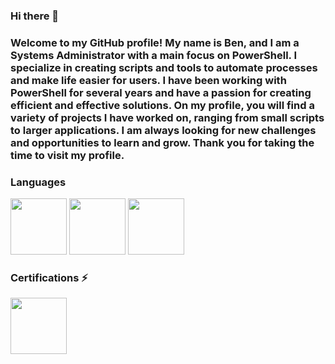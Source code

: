 ### Hi there 👋

### Welcome to my GitHub profile! My name is Ben, and I am a Systems Administrator with a main focus on PowerShell. I specialize in creating scripts and tools to automate processes and make life easier for users. I have been working with PowerShell for several years and have a passion for creating efficient and effective solutions. On my profile, you will find a variety of projects I have worked on, ranging from small scripts to larger applications. I am always looking for new challenges and opportunities to learn and grow. Thank you for taking the time to visit my profile.

### Languages 

<img src="https://3.bp.blogspot.com/-a7jPVdFk9Hw/W_XeTJX6JyI/AAAAAAAAC2c/HCtxP0wSSs0wEMKJOYq7pivEJaSVin92gCLcBGAs/s1600/powershell.png" height="90" width="90"> <img src="https://i0.wp.com/tinkercademy.com/wp-content/uploads/2018/04/python-icon.png?ssl=1" height="90" width="90"> <img src="https://cdn.iconscout.com/icon/free/png-256/wolfram-alpha-2-569293.png" height="90" width="90">


### Certifications ⚡
<img src="https://images.credly.com/size/340x340/images/00634f82-b07f-4bbd-a6bb-53de397fc3a6/image.png" height="90" width="90">


<!--
**bwilli-dev/bwilli-dev** is a ✨ _special_ ✨ repository because its `README.md` (this file) appears on your GitHub profile.

Here are some ideas to get you started:

- 🔭 I’m currently working on ...
- 🌱 I’m currently learning ...
- 👯 I’m looking to collaborate on ...
- 🤔 I’m looking for help with ...
- 💬 Ask me about ...
- 📫 How to reach me: ...
- 😄 Pronouns: ...
- ⚡ Fun fact: ...
-->
